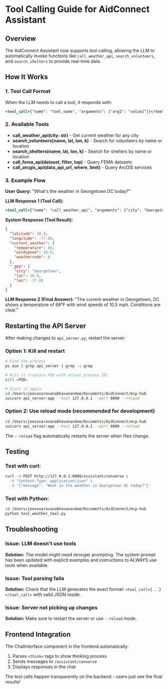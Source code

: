 # Tool Calling Guide for AidConnect Assistant

## Overview
The AidConnect Assistant now supports tool calling, allowing the LLM to automatically invoke functions like `call_weather_api`, `search_volunteers`, and `search_shelters` to provide real-time data.

## How It Works

### 1. Tool Call Format
When the LLM needs to call a tool, it responds with:
```xml
<tool_call>{"name": "tool_name", "arguments": {"arg1": "value1"}}</tool_call>
```

### 2. Available Tools
- **call_weather_api(city: str)** - Get current weather for any city
- **search_volunteers(name, lat, lon, k)** - Search for volunteers by name or location
- **search_shelters(name, lat, lon, k)** - Search for shelters by name or location
- **call_fema_api(dataset, filter, top)** - Query FEMA datasets
- **call_arcgis_api(data_api_url, where, limit)** - Query ArcGIS services

### 3. Example Flow

**User Query:** "What's the weather in Georgetown DC today?"

**LLM Response 1 (Tool Call):**
```xml
<tool_call>{"name": "call_weather_api", "arguments": {"city": "Georgetown DC"}}</tool_call>
```

**System Response (Tool Result):**
```json
{
  "latitude": 38.9,
  "longitude": -77.06,
  "current_weather": {
    "temperature": 68,
    "windspeed": 10.5,
    "weathercode": 0
  },
  "_geo": {
    "city": "Georgetown",
    "lat": 38.9,
    "lon": -77.06
  }
}
```

**LLM Response 2 (Final Answer):**
"The current weather in Georgetown, DC shows a temperature of 68°F with wind speeds of 10.5 mph. Conditions are clear."

## Restarting the API Server

After making changes to `api_server.py`, restart the server:

### Option 1: Kill and restart
```bash
# Find the process
ps aux | grep api_server | grep -v grep

# Kill it (replace PID with actual process ID)
kill <PID>

# Start it again
cd /Users/jeevasaravanabhavanandam/Documents/AidConnect/mcp-hub
uvicorn api_server:app --host 127.0.0.1 --port 8000 --reload
```

### Option 2: Use reload mode (recommended for development)
```bash
cd /Users/jeevasaravanabhavanandam/Documents/AidConnect/mcp-hub
uvicorn api_server:app --host 127.0.0.1 --port 8000 --reload
```

The `--reload` flag automatically restarts the server when files change.

## Testing

### Test with curl:
```bash
curl -X POST http://127.0.0.1:8000/assistant/converse \
  -H "Content-Type: application/json" \
  -d '{"message": "What is the weather in Georgetown DC today?"}'
```

### Test with Python:
```bash
cd /Users/jeevasaravanabhavanandam/Documents/AidConnect/mcp-hub
python test_weather_tool.py
```

## Troubleshooting

### Issue: LLM doesn't use tools
**Solution:** The model might need stronger prompting. The system prompt has been updated with explicit examples and instructions to ALWAYS use tools when available.

### Issue: Tool parsing fails
**Solution:** Check that the LLM generates the exact format: `<tool_call>{...}</tool_call>` with valid JSON inside.

### Issue: Server not picking up changes
**Solution:** Make sure to restart the server or use `--reload` mode.

## Frontend Integration

The ChatInterface component in the frontend automatically:
1. Parses `<think>` tags to show thinking process
2. Sends messages to `/assistant/converse`
3. Displays responses in the chat

The tool calls happen transparently on the backend - users just see the final results!
